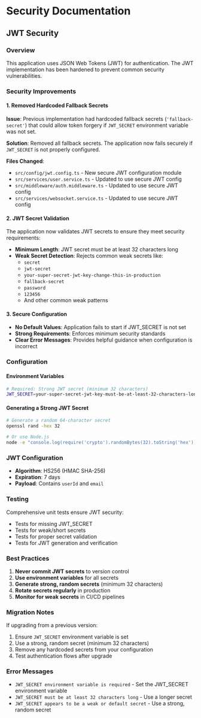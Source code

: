 # Security Documentation

## JWT Security

### Overview
This application uses JSON Web Tokens (JWT) for authentication. The JWT implementation has been hardened to prevent common security vulnerabilities.

### Security Improvements

#### 1. Removed Hardcoded Fallback Secrets
**Issue**: Previous implementation had hardcoded fallback secrets (`'fallback-secret'`) that could allow token forgery if `JWT_SECRET` environment variable was not set.

**Solution**: Removed all fallback secrets. The application now fails securely if `JWT_SECRET` is not properly configured.

**Files Changed**:
- `src/config/jwt.config.ts` - New secure JWT configuration module
- `src/services/user.service.ts` - Updated to use secure JWT config
- `src/middleware/auth.middleware.ts` - Updated to use secure JWT config
- `src/services/websocket.service.ts` - Updated to use secure JWT config

#### 2. JWT Secret Validation
The application now validates JWT secrets to ensure they meet security requirements:

- **Minimum Length**: JWT secret must be at least 32 characters long
- **Weak Secret Detection**: Rejects common weak secrets like:
  - `secret`
  - `jwt-secret`
  - `your-super-secret-jwt-key-change-this-in-production`
  - `fallback-secret`
  - `password`
  - `123456`
  - And other common weak patterns

#### 3. Secure Configuration
- **No Default Values**: Application fails to start if JWT_SECRET is not set
- **Strong Requirements**: Enforces minimum security standards
- **Clear Error Messages**: Provides helpful guidance when configuration is incorrect

### Configuration

#### Environment Variables
```bash
# Required: Strong JWT secret (minimum 32 characters)
JWT_SECRET=your-super-secret-jwt-key-must-be-at-least-32-characters-long-change-this-in-production
```

#### Generating a Strong JWT Secret
```bash
# Generate a random 64-character secret
openssl rand -hex 32

# Or use Node.js
node -e "console.log(require('crypto').randomBytes(32).toString('hex'))"
```

### JWT Configuration
- **Algorithm**: HS256 (HMAC SHA-256)
- **Expiration**: 7 days
- **Payload**: Contains `userId` and `email`

### Testing
Comprehensive unit tests ensure JWT security:
- Tests for missing JWT_SECRET
- Tests for weak/short secrets
- Tests for proper secret validation
- Tests for JWT generation and verification

### Best Practices
1. **Never commit JWT secrets** to version control
2. **Use environment variables** for all secrets
3. **Generate strong, random secrets** (minimum 32 characters)
4. **Rotate secrets regularly** in production
5. **Monitor for weak secrets** in CI/CD pipelines

### Migration Notes
If upgrading from a previous version:
1. Ensure `JWT_SECRET` environment variable is set
2. Use a strong, random secret (minimum 32 characters)
3. Remove any hardcoded secrets from your configuration
4. Test authentication flows after upgrade

### Error Messages
- `JWT_SECRET environment variable is required` - Set the JWT_SECRET environment variable
- `JWT_SECRET must be at least 32 characters long` - Use a longer secret
- `JWT_SECRET appears to be a weak or default secret` - Use a strong, random secret
